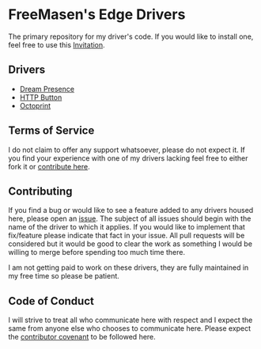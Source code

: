 # FreeMasen's Edge Drivers

The primary repository for my driver's code. If you would like to install one, feel free to use
this [Invitation](https://bestow-regional.api.smartthings.com/invite/d4299AVZgQ2o).

## Drivers

- [Dream Presence](./dream_presence)
- [HTTP Button](./http_button)
- [Octoprint](./octoprint)

## Terms of Service

I do not claim to offer any support whatsoever, please do not expect it. If you find your experience
with one of my drivers lacking feel free to either fork it or [contribute here](#contributing).

## Contributing

If you find a bug or would like to see a feature added to any drivers housed here, please open an
[issue](/FreeMasen/SmartThingsEdgeDrivers/issues). The subject of all issues should begin with the
name of the driver to which it applies. If you would like to implement that fix/feature please indicate
that fact in your issue. All pull requests will be considered but it would be good to clear the work
as something I would be willing to merge before spending too much time there.

I am not getting paid to work on these drivers, they are fully maintained in my free time so please
be patient.

## Code of Conduct

I will strive to treat all who communicate here with respect and I expect the same from anyone else
who chooses to communicate here. Please expect the [contributor covenant](https://www.contributor-covenant.org/)
to be followed here.

